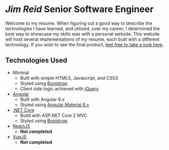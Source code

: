 # _Jim Reid_ Senior Software Engineer

Welcome to my resume. When figuring out a good way to describe the technologies I have learned, and utilized, over my career; I determined the best way to showcase my skills was with a personal website. This website will host several implementations of my resume, each built with a different technology. If you wish to see the final product, [feel free to take a look here](https://www.techreid.net/).

## Technologies Used

- Minimal
  - Built with simple HTML5, Javascript, and CSS3
  - Styled using [Bootstrap](https://getbootstrap.com/)
  - Client side logic achieved with [jQuery](https://jquery.com/)
- [Angular](https://angular.io/)
  - Built with Angular 6.x
  - Styled using [Angular Material 6.x](https://material.angular.io/)
- [.NET Core](https://docs.microsoft.com/en-us/aspnet/core/aspnetcore-2.0?view=aspnetcore-2.1)
  - Build with ASP.NET Core 2 MVC
  - Styled using [Bootstrap](https://getbootstrap.com/)
- [ReactJS](https://reactjs.org/)
  - **Not completed**
- [VueJS](https://vuejs.org/)
  - **Not completed**
